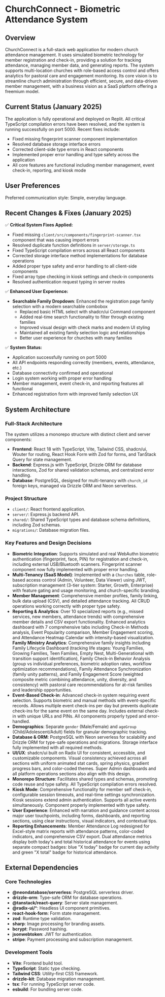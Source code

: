 # ChurchConnect - Biometric Attendance System

## Overview
ChurchConnect is a full-stack web application for modern church attendance management. It uses simulated biometric technology for member registration and check-in, providing a solution for tracking attendance, managing member data, and generating reports. The system supports multi-location churches with role-based access control and offers analytics for pastoral care and engagement monitoring. Its core vision is to streamline church administration through efficient, secure, and data-driven member management, with a business vision as a SaaS platform offering a freemium model.

## Current Status (January 2025)
The application is fully operational and deployed on Replit. All critical TypeScript compilation errors have been resolved, and the system is running successfully on port 5000. Recent fixes include:
- Fixed missing fingerprint scanner component implementation
- Resolved database storage interface errors
- Corrected client-side type errors in React components
- Implemented proper error handling and type safety across the application
- All core features are functional including member management, event check-in, reporting, and kiosk mode

## User Preferences
Preferred communication style: Simple, everyday language.

## Recent Changes & Fixes (January 2025)
✅ **Critical System Fixes Applied:**
- Fixed missing `client/src/components/fingerprint-scanner.tsx` component that was causing import errors
- Resolved duplicate function definitions in `server/storage.ts` 
- Fixed TypeScript compilation errors across all React components
- Corrected storage interface method implementations for database operations
- Added proper type safety and error handling to all client-side components
- Fixed array type checking in kiosk settings and check-in components
- Resolved authentication request typing in server routes

✅ **Enhanced User Experience:**
- **Searchable Family Dropdown**: Enhanced the registration page family selection with a modern searchable combobox
  - Replaced basic HTML select with shadcn/ui Command component
  - Added real-time search functionality to filter through existing families
  - Improved visual design with check marks and modern UI styling
  - Maintained all existing family selection logic and relationships
  - Better user experience for churches with many families

✅ **System Status:**
- Application successfully running on port 5000
- All API endpoints responding correctly (members, events, attendance, etc.)
- Database connectivity confirmed and operational
- Login system working with proper error handling
- Member management, event check-in, and reporting features all functional
- Enhanced registration form with improved family selection UX

## System Architecture

### Full-Stack Architecture
The system utilizes a monorepo structure with distinct client and server components:
- **Frontend**: React 18 with TypeScript, Vite, Tailwind CSS, shadcn/ui, Wouter for routing, React Hook Form with Zod for forms, and TanStack Query for state management.
- **Backend**: Express.js with TypeScript, Drizzle ORM for database interactions, Zod for shared validation schemas, and centralized error handling.
- **Database**: PostgreSQL, designed for multi-tenancy with `church_id` foreign keys, managed via Drizzle ORM and Neon serverless.

### Project Structure
- `client/`: React frontend application.
- `server/`: Express.js backend API.
- `shared/`: Shared TypeScript types and database schema definitions, including Zod schemas.
- `migrations/`: Database migration files.

### Key Features and Design Decisions
- **Biometric Integration**: Supports simulated and real WebAuthn biometric authentication (fingerprint, face, PIN) for registration and check-in, including external USB/Bluetooth scanners. Fingerprint scanner component now fully implemented with proper error handling.
- **Multi-Tenancy (SaaS Model)**: Implemented with a `Churches` table, role-based access control (Admin, Volunteer, Data Viewer) using JWT, subscription management (3-tier system: Starter, Growth, Enterprise) with feature gating and usage monitoring, and church-specific branding.
- **Member Management**: Comprehensive member profiles, family linking, bulk data upload (CSV), and detailed attendance tracking. All CRUD operations working correctly with proper type safety.
- **Reporting & Analytics**: Over 10 specialized reports (e.g., missed services, new members, attendance trends) with comprehensive member details and CSV export functionality. Enhanced analytics dashboard with 7 comprehensive tabs including Check-in Methods analysis, Event Popularity comparison, Member Engagement scoring, and Attendance Heatmap Calendar with intensity-based visualization. **Family Ministry Analytics**: Comprehensive family insights including Family Lifecycle Dashboard (tracking life stages: Young Families, Growing Families, Teen Families, Empty Nest, Multi-Generational with transition support identification), Family Check-in Behavior Analysis (group vs individual preferences, biometric adoption rates, workflow optimization recommendations), Family Attendance Synchronization (family unity patterns), and Family Engagement Score (weighted composite metric combining attendance, unity, diversity, and consistency) with pastoral care recommendations for at-risk families and leadership opportunities.
- **Event-Based Check-in**: Advanced check-in system requiring event selection. Supports biometric and manual methods with event-specific records. Allows multiple event check-ins per day but prevents duplicate check-ins for the same event on the same day. Includes external check-in with unique URLs and PINs. All components properly typed and error-handled.
- **Demographics**: Separate `gender` (Male/Female) and `ageGroup` (Child/Adolescent/Adult) fields for granular demographic tracking.
- **Database & ORM**: PostgreSQL with Neon serverless for scalability and Drizzle ORM for type-safe operations and migrations. Storage interface fully implemented with all required methods.
- **UI/UX**: shadcn/ui built on Radix UI for consistent, accessible, and customizable components. Visual consistency achieved across all sections with uniform animated stat cards, spring physics, gradient progress bars, and color-coded themes. Super Admin dashboards and all platform operations sections also align with this design.
- **Monorepo Structure**: Facilitates shared types and schemas, promoting code reuse and type safety. All TypeScript compilation errors resolved.
- **Kiosk Mode**: Comprehensive functionality for member self check-in, configurable session timeouts, and real-time settings synchronization. Kiosk sessions extend admin authentication. Supports all active events simultaneously. Component properly implemented with type safety.
- **User Experience**: Enhanced with narration and guidance content across major user touchpoints, including forms, dashboards, and reporting sections, using clear instructions, visual indicators, and contextual tips.
- **Reporting Enhancements**: Member Attendance Log redesigned for Excel-style matrix reports with attendance patterns, color-coded indicators, and comprehensive CSV export. Dual attendance metrics display both today's and total historical attendance for events using separate compact badges: blue "X today" badge for current day activity and green "X total" badge for historical attendance.

## External Dependencies

### Core Technologies
- **@neondatabase/serverless**: PostgreSQL serverless driver.
- **drizzle-orm**: Type-safe ORM for database operations.
- **@tanstack/react-query**: Server state management.
- **@radix-ui/***: Headless UI component primitives.
- **react-hook-form**: Form state management.
- **zod**: Runtime type validation.
- **sharp**: Image processing for branding assets.
- **bcrypt**: Password hashing.
- **jsonwebtoken**: JWT for authentication.
- **stripe**: Payment processing and subscription management.

### Development Tools
- **Vite**: Frontend build tool.
- **TypeScript**: Static type checking.
- **Tailwind CSS**: Utility-first CSS framework.
- **drizzle-kit**: Database migration management.
- **tsx**: For running TypeScript server code.
- **esbuild**: For bundling server code.